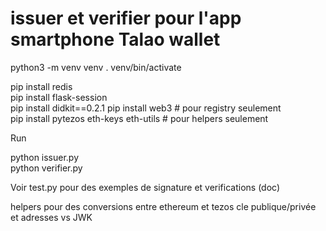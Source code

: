 # issuer et verifier pour l'app smartphone Talao wallet

python3 -m venv venv 
. venv/bin/activate

pip install redis  
pip install flask-session  
pip install didkit==0.2.1 
pip install web3 # pour registry seulement   
pip install pytezos eth-keys eth-utils # pour helpers seulement

Run 

python issuer.py  
python verifier.py  




Voir test.py pour des exemples de signature et verifications (doc) 

helpers pour des conversions entre ethereum et tezos cle publique/privée et adresses vs JWK  
